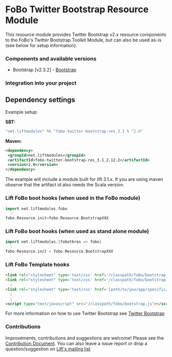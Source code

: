 # FoBo Twitter Bootstrap Resource Module

This resource module provides Twitter Bootstrap v2.x resource components to the FoBo's Twitter Bootstrap Toolkit Module, 
but can also be used as-is (see below for setup information).

### Components and available versions 

- Bootstrap [v2.3.2] - [Bootstrap](http://twitter.github.com/bootstrap/)

### Integration into your project 

## Dependency settings

Example setup:

**SBT:**
```scala
"net.liftmodules" %% "fobo-twitter-bootstrap-res_3.1 % "2.0"
```      
**Maven:**
 ```xml     
<dependency>
  <groupId>net.liftmodules</groupId>
  <artifactId>fobo-twitter-bootstrap-res_3.1_2.12.2</artifactId>
  <version>2.0</version>
</dependency>
```
The example will include a module built for lift 3.1.x. 
If you are using maven observe that the artifact id also needs the Scala version.

### Lift FoBo boot hooks (when used in the FoBo module)
```scala
import net.liftmodules.fobo 
  :
fobo.Resource.init=fobo.Resource.BootstrapXXX 
```
### Lift FoBo boot hooks (when used as stand alone module)
```scala
import net.liftmodules.{fobotbres => fobo}
  :
fobo.Resource.init = fobo.Resource.BootstrapXXX 
```
### Lift FoBo Template hooks
```html
<link rel="stylesheet" type='text/css' href='/classpath/fobo/bootstrap.css'> 
<link rel="stylesheet" type='text/css' href='/classpath/fobo/bootstrap-responsive.css'> 
  :
<link rel="stylesheet" type='text/css' href='[path/to/you/app/specific/css/file/in/the/webapp/dir]'>
  :
  :
<script type="text/javascript" src="/classpath/fobo/bootstrap.js"></script>
```
For more information on how to use Twitter Bootstrap see [Twitter Bootstrap](http://twitter.github.com/bootstrap/)

### Contributions

Improvements, contributions and suggestions are welcome! Please see the [Contribution Document](https://github.com/karma4u101/FoBo/blob/master/CONTRIBUTING.md). You can also leave a issue report or drop a question/suggestion on [Lift's mailing list](http://groups.google.com/group/liftweb/) 

